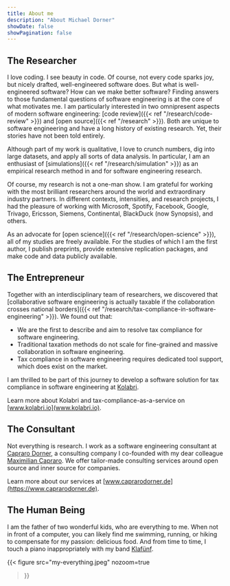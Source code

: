 ```yaml
---
title: About me
description: "About Michael Dorner"
showDate: false
showPagination: false
---
```


## The Researcher

I love coding. I see beauty in code. Of course, not every code sparks joy, but nicely drafted, well-engineered software does. But what is well-engineered software? How can we make better software? Finding answers to those fundamental questions of software engineering is at the core of what motivates me. I am particularly interested in two omnipresent aspects of modern software engineering: [code review]({{< ref "/research/code-review" >}}) and [open source]({{< ref "/research" >}}). Both are unique to software engineering and have a long history of existing research. Yet, their stories have not been told entirely.

Although part of my work is qualitative, I love to crunch numbers, dig into large datasets, and apply all sorts of data analysis. In particular, I am an enthusiast of [simulations]({{< ref "/research/simulation" >}}) as an empirical research method in and for software engineering research.

Of course, my research is not a one-man show. I am grateful for working with the most brilliant researchers around the world and extraordinary industry partners. In different contexts, intensities, and research projects, I had the pleasure of working with Microsoft, Spotify, Facebook, Google, Trivago, Ericsson, Siemens, Continental, BlackDuck (now Synopsis), and others.

As an advocate for [open science]({{< ref "/research/open-science" >}}), all of my studies are freely available. For the studies of which I am the first author, I publish preprints, provide extensive replication packages, and make code and data publicly available.

## The Entrepreneur

Together with an interdisciplinary team of researchers, we discovered that [collaborative software engineering is actually taxable if the collaboration crosses national borders]({{< ref "/research/tax-compliance-in-software-engineering" >}}). We found out that:

- We are the first to describe and aim to resolve tax compliance for software engineering.
- Traditional taxation methods do not scale for fine-grained and massive collaboration in software engineering.
- Tax compliance in software engineering requires dedicated tool support, which does exist on the market.

I am thrilled to be part of this journey to develop a software solution for tax compliance in software engineering at [Kolabri](https://www.kolabri.io).

Learn more about Kolabri and tax-compliance-as-a-service on [www.kolabri.io](www.kolabri.io).

## The Consultant

Not everything is research. I work as a software engineering consultant at [Capraro Dorner](https://www.caprarodorner.de), a consulting company I co-founded with my dear colleague [Maximilian Capraro](https://www.capraro.net). We offer tailor-made consulting services around open source and inner source for companies.

Learn more about our services at [www.caprarodorner.de](https://www.caprarodorner.de).

## The Human Being

I am the father of two wonderful kids, who are everything to me. When not in front of a computer, you can likely find me swimming, running, or hiking to compensate for my passion: delicious food. And from time to time, I touch a piano inappropriately with my band [Klafünf](https://www.klafuenf.com).

{{< figure
src="my-everything.jpeg"
nozoom=true
>}}